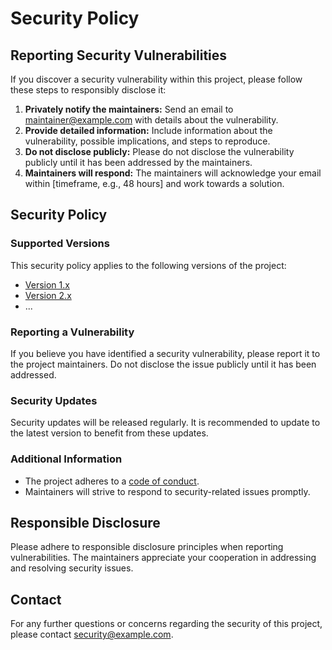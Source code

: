 # Security Policy

## Reporting Security Vulnerabilities

If you discover a security vulnerability within this project, please follow these steps to responsibly disclose it:

1. **Privately notify the maintainers:** Send an email to [maintainer@example.com](mailto:maintainer@example.com) with details about the vulnerability.
2. **Provide detailed information:** Include information about the vulnerability, possible implications, and steps to reproduce.
3. **Do not disclose publicly:** Please do not disclose the vulnerability publicly until it has been addressed by the maintainers.
4. **Maintainers will respond:** The maintainers will acknowledge your email within [timeframe, e.g., 48 hours] and work towards a solution.

## Security Policy

### Supported Versions

This security policy applies to the following versions of the project:

- [Version 1.x](link_to_version_1)
- [Version 2.x](link_to_version_2)
- ...

### Reporting a Vulnerability

If you believe you have identified a security vulnerability, please report it to the project maintainers. Do not disclose the issue publicly until it has been addressed.

### Security Updates

Security updates will be released regularly. It is recommended to update to the latest version to benefit from these updates.

### Additional Information

- The project adheres to a [code of conduct](link_to_code_of_conduct).
- Maintainers will strive to respond to security-related issues promptly.

## Responsible Disclosure

Please adhere to responsible disclosure principles when reporting vulnerabilities. The maintainers appreciate your cooperation in addressing and resolving security issues.

## Contact

For any further questions or concerns regarding the security of this project, please contact [security@example.com](mailto:security@example.com).
